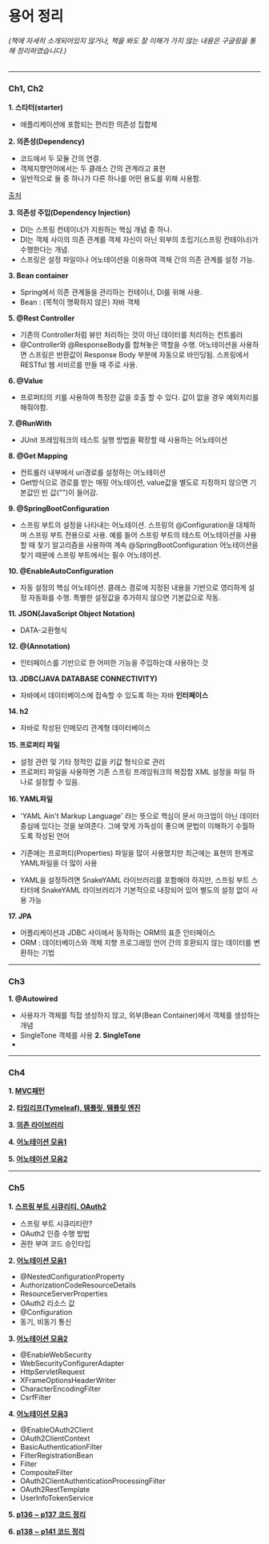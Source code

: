# 용어 정리
###### (책에 자세히 소개되어있지 않거나, 책을 봐도 잘 이해가 가지 않는 내용은 구글링을 통해 정리하였습니다.)

---
### Ch1, Ch2

**1. 스타터(starter)**
  - 애플리케이션에 포함되는 편리한 의존성 집합체

**2. 의존성(Dependency)**
 - 코드에서 두 모듈 간의 연결.
 - 객체지향언어에서는 두 클래스 간의 관계라고 표현
 - 일반적으로 둘 중 하나가 다른 하나를 어떤 용도를 위해 사용함.

[출처](http://tony-programming.tistory.com/entry/Dependency-%EC%9D%98%EC%A1%B4%EC%84%B1-%EC%9D%B4%EB%9E%80)

**3. 의존성 주입(Dependency Injection)**

 - DI는 스프링 컨테이너가 지원하는 핵심 개념 중 하나.
 - DI는 객체 사이의 의존 관계를 객체 자신이 아닌 외부의 조립기(스프링 컨테이너)가 수행한다는 개념.
 - 스프링은 설정 파일이나 어노테이션을 이용하여 객체 간의 의존 관계를 설정 가능.

**3. Bean container**
 - Spring에서 의존 관계들을 관리하는 컨테이너, DI를 위해 사용.
 - Bean : (목적이 명확하지 않은) 자바 객체

**5. @Rest Controller**
 - 기존의 Controller처럼 뷰만 처리하는 것이 아닌 데이터를 처리하는 컨트롤러
 - @Controller와 @ResponseBody를 합쳐놓은 역할을 수행. 어노테이션을 사용하면 스프링은 반환값이 Response Body 부분에 자동으로 바인딩됨. 스프링에서 RESTful 웹 서비르를 만들 때 주로 사용.

**6. @Value**
 - 프로퍼티의 키를 사용하여 특정한 값을 호출 할 수 있다. 값이 없을 경우 예외처리를 해줘야함.

**7. @RunWith**
 - JUnit 프레임워크의 테스트 실행 방법을 확장할 때 사용하는 어노테이션

**8. @Get Mapping**
 - 컨트롤러 내부에서 uri경로를 설정하는 어노테이션
 - Get방식으로 경로를 받는 매핑 어노테이션, value값을 별도로 지정하지 않으면 기본값인 빈 값("")이 들어감.

**9. @SpringBootConfiguration**
 - 스프링 부트의 설정을 나타내는 어노테이션. 스프링의 @Configuration을 대체하며 스프링 부트 전용으로 사용. 예를 들어 스프링 부트의 테스트 어노테이션을 사용할 때 찾기 알고리즘을 사용하여 계속 @SpringBootConfiguration 어노테이션을 찾기 때문에 스프링 부트에서는 필수 어노테이션.

**10. @EnableAutoConfiguration**
 - 자동 설정의 핵심 어노테이션. 클래스 경로에 지정된 내용을 기반으로 영리하게 설정 자동화를 수행. 특별한 설정값을 추가하지 않으면 기본값으로 작동.

**11. JSON(JavaScript Object Notation)**
 - DATA-교환형식

**12. @(Annotation)**
 - 인터페이스를 기반으로 한 어떠한 기능을 주입하는데 사용하는 것

**13. JDBC(JAVA DATABASE CONNECTIVITY)**
 - 자바에서 데이터베이스에 접속할 수 있도록 하는 자바 **인터페이스**

**14. h2**
 - 자바로 작성된 인메모리 관계형 데이터베이스

**15. 프로퍼티 파일**
 - 설정 관련 및 기타 정적인 값을 키값 형식으로 관리
 - 프로퍼티 파일을 사용하면 기존 스프링 프레임워크의 복잡합 XML 설정을 파일 하나로 설정할 수 있음.

 **16. YAML파일**
 - 'YAML Ain't Markup Language' 라는 뜻으로 핵심이 문서 마크업이 아닌 데이터 중심에 있다는 것을 보여준다. 그에 맞게 가독성이 좋으며 문법이 이해하기 수월하도록 작성된 언어

 - 기존에는 프로퍼티(Properties) 파일을 많이 사용했지만 최근에는 표현의 한계로 YAML파일을 더 많이 사용

 - YAML을 설정하려면 SnakeYAML 라이브러리를 포함해야 하지만, 스프링 부트 스타터에 SnakeYAML 라이브러리가 기본적으로 내장되어 있어 별도의 설정 없이 사용 가능

**17. JPA**
 - 어플리케이션과 JDBC 사이에서 동작하는 ORM의 표준 인터페이스
 - ORM : 데이터베이스와 객체 지향 프로그래밍 언어 간의 호환되지 않는 데이터를 변환하는 기법

---
### Ch3

**1. @Autowired**
 - 사용자가 객체를 직접 생성하지 않고, 외부(Bean Container)에서 객체를 생성하는 개념
 - SingleTone 객체를 사용
**2. SingleTone**
 -
---
### Ch4
**1. [MVC패턴](https://github.com/ber01/Study-Spring-Boot/tree/master/keyword/MVC)**

**2. [타임리프(Tymeleaf), 템플릿, 템플릿 엔진](https://github.com/rhkd4560/Study-SpringBoot/tree/master/Spring%204day/homework)**

**3. [의존 라이브러리](https://github.com/dongh9508/Study-SpringBoot2/tree/master/keyword/LINK/dependency%20library)**

**4. [어노테이션 모음1](https://github.com/etg6550/2019WinterProject/tree/master/Day4/HomeWork)**

**5. [어노테이션 모음2](https://github.com/ber01/Study-Spring-Boot/tree/master/keyword/Annotation2)**

---
### Ch5
**1. [스프링 부트 시큐리티, OAuth2](https://github.com/etg6550/2019WinterProject/tree/master/Day6)**
 - 스프링 부트 시큐리티란?
 - OAuth2 인증 수행 방법
 - 권한 부여 코드 승인타입

**2. [어노테이션 모음1](https://github.com/pdh6547/study-spring-boot/blob/master/Keyword/Homework/Annotaion%20and%20Interface.md)**
 - @NestedConfigurationProperty
 - AuthorizationCodeResourceDetails
 - ResourceServerProperties
 - OAuth2 리소스 값
 - @Configuration
 - 동기, 비동기 통신

**3. [어노테이션 모음2](https://github.com/hagome0/Study-Spring-Boot/tree/master/keyword/Annotaion%20and%20Interface2)**
 - @EnableWebSecurity
 - WebSecurityConfigurerAdapter
 - HttpServletRequest
 - XFrameOptionsHeaderWriter
 - CharacterEncodingFilter
 - CsrfFilter

**4. [어노테이션 모음3](https://github.com/woghd9072/study-spring-boot/tree/master/Keyword/Homework)**
 - @EnableOAuth2Client
 - OAuth2ClientContext
 - BasicAuthenticationFilter
 - FilterRegistrationBean
 - Filter
 - CompositeFilter
 - OAuth2ClientAuthenticationProcessingFilter
 - OAuth2RestTemplate
 - UserInfoTokenService

**5. [p136 ~ p137 코드 정리](https://github.com/ber01/Study-Spring-Boot/tree/master/keyword/p136)**

**6. [p138 ~ p141 코드 정리]()**
